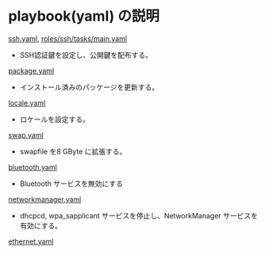 # playbook(yaml) の説明

[ssh.yaml](ssh.yaml), [roles/ssh/tasks/main.yaml](roles/ssh/tasks/main.yaml)
- SSH認証鍵を設定し、公開鍵を配布する。

[package.yaml](package.yaml)
- インストール済みのパッケージを更新する。

[locale.yaml](locale.yaml)
- ロケールを設定する。

[swap.yaml](swap.yaml)
- swapfile を8 GByte に拡張する。

[bluetooth.yaml](bluetooth.yaml)
- Bluetooth サービスを無効にする

[networkmanager.yaml](networkmanager.yaml)
- dhcpcd, wpa_sapplicant サービスを停止し、NetworkManager サービスを有効にする。

[ethernet.yaml](ethernet.yaml)

